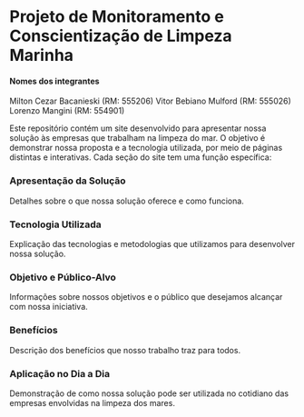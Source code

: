 # Projeto de Monitoramento e Conscientização de Limpeza Marinha


#### Nomes dos integrantes
Milton Cezar Bacanieski (RM: 555206)
Vitor Bebiano Mulford (RM: 555026)
Lorenzo Mangini (RM: 554901)

Este repositório contém um site desenvolvido para apresentar nossa solução às empresas que trabalham na limpeza do mar. O objetivo é demonstrar nossa proposta e a tecnologia utilizada, por meio de páginas distintas e interativas. Cada seção do site tem uma função específica:

### Apresentação da Solução
Detalhes sobre o que nossa solução oferece e como funciona.

### Tecnologia Utilizada
Explicação das tecnologias e metodologias que utilizamos para desenvolver nossa solução.

### Objetivo e Público-Alvo
Informações sobre nossos objetivos e o público que desejamos alcançar com nossa iniciativa.

### Benefícios
Descrição dos benefícios que nosso trabalho traz para todos.

### Aplicação no Dia a Dia
Demonstração de como nossa solução pode ser utilizada no cotidiano das empresas envolvidas na limpeza dos mares.
